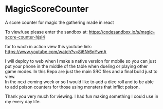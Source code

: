 # MagicScoreCounter
A score counter for magic the gathering made in react<br>

To view/use please enter the sandbox at: https://codesandbox.io/s/magic-score-counter-hjsl4 <br>

for to wach in action view this youtube link: https://www.youtube.com/watch?v=8i6Nr6qYwnA <br>

I will deploy to web when I make a native version for mobile so you can just put your phone in the middle of the table when dueling or playing other game modes. In this Repo are just the main SRC files and a final build just to view.<br>
In the next coming week or so I would like to add a dice roll and to be able to add poison counters for those using monsters that inflict poison.<br>

Thank you very much for viewing. I had fun making something I could use in my every day life.
